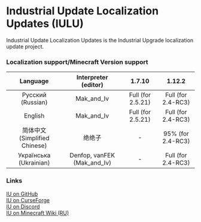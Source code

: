 # Industrial Update Localization Updates (IULU)
Industrial Update Localization Updates is the Industrial Upgrade localization update project. 

### Localization support/Minecraft Version support

| Language                     | Interpreter (editor)         | 1.7.10            | 1.12.2 
| :--------------------------: | :--------------------------:| :---------------: | :---------------------:
| Русский (Russian)            | Mak_and_Iv                  | Full (for 2.5.21) | Full (for 2.4-RC3)
| English                      | Mak_and_Iv                  | Full (for 2.5.21) | Full (for 2.4-RC3)
| 简体中文 (Simplified Chinese) | 绝绝子                      | -                 | 95% (for 2.4-RC3)
| Українська (Ukrainian)       | Denfop, vanFEK (Mak_and_Iv) | -                 | Full (for 2.4-RC3)


### Links
[IU on GitHub](https://github.com/ZelGimi/industrialupgrade "ZelGimi/industrialupgrade")<br>
[IU on CurseForge](https://www.curseforge.com/minecraft/mc-mods/industrial-upgrade "Industrial Upgrade")<br>
[IU on Discord](https://discord.gg/SP8DwcA "Industrial Upgrade")<br>
[IU on Minecraft Wiki (RU)](https://minecraft.fandom.com/ru/wiki/Industrial_Upgrade "Industrial Upgrade")
